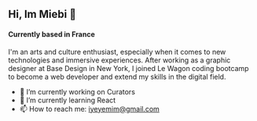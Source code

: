 ## Hi, Im Miebi 👋
#### Currently based in France

I'm an arts and culture enthusiast, especially when it comes to new technologies and immersive experiences. 
After working as a graphic designer at Base Design in New York, I joined Le Wagon coding bootcamp to become a web developer and extend my skills in the digital field.

- 🔭 I’m currently working on Curators
- 🌱 I’m currently learning React
- 📫 How to reach me: iyeyemim@gmail.com

<!--
**utilisateur387/utilisateur387** is a ✨ _special_ ✨ repository because its `README.md` (this file) appears on your GitHub profile.

Here are some ideas to get you started:

- 🔭 I’m currently working on ...
- 🌱 I’m currently learning ...
- 👯 I’m looking to collaborate on ...
- 🤔 I’m looking for help with ...
- 💬 Ask me about ...
- 📫 How to reach me: ...
- 😄 Pronouns: ...
- ⚡ Fun fact: ...
-->
